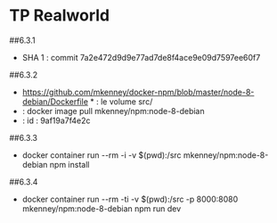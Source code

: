 # TP Realworld

##6.3.1

 * SHA 1 : commit 7a2e472d9d9e77ad7de8f4ace9e09d7597ee60f7

##6.3.2

 * https://github.com/mkenney/docker-npm/blob/master/node-8-debian/Dockerfile
 * : le volume src/
 * : docker image pull mkenney/npm:node-8-debian
 * : id : 9af19a7f4e2c

##6.3.3 
 
 * docker container run --rm -i -v $(pwd):/src mkenney/npm:node-8-debian npm install
 
##6.3.4 

 * docker container run --rm -ti -v $(pwd):/src -p 8000:8080 mkenney/npm:node-8-debian npm run dev


